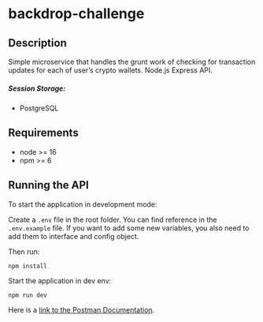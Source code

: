 # backdrop-challenge


## Description
Simple microservice that handles the grunt work of checking for transaction updates for each of user’s crypto wallets. Node.js Express API.


##### Session Storage:
- PostgreSQL


## Requirements

- node >= 16
- npm >= 6

## Running the API
To start the application in development mode:

Create a `.env` file in the root folder. You can find reference in the `.env.example` file.
If you want to add some new variables, you also need to add them to interface and config object.

Then run:

```bash
npm install
```

Start the application in dev env:
```
npm run dev
```

Here is a [link to the Postman Documentation](https://documenter.getpostman.com/view/23687723/2s93m4XNFr).
